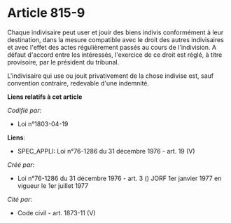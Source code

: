 # Article 815-9

Chaque indivisaire peut user et jouir des biens indivis conformément à leur destination, dans la mesure compatible avec le
droit des autres indivisaires et avec l'effet des actes régulièrement passés au cours de l'indivision. A défaut d'accord
entre les intéressés, l'exercice de ce droit est réglé, à titre provisoire, par le président du tribunal.

L'indivisaire qui use ou jouit privativement de la chose indivise est, sauf convention contraire, redevable d'une indemnité.

**Liens relatifs à cet article**

_Codifié par_:

  - Loi n°1803-04-19

**Liens**:

  - SPEC_APPLI: Loi n°76-1286 du 31 décembre 1976 - art. 19 (V)

_Créé par_:

  - Loi n°76-1286 du 31 décembre 1976 - art. 3 () JORF 1er janvier 1977 en vigueur le 1er juillet 1977

_Cité par_:

  - Code civil - art. 1873-11 (V)
